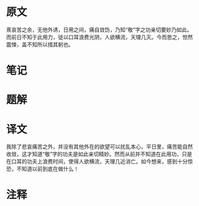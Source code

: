 # 原文
熹哀苦之余，无他外诱，日用之间，痛自敛饬，乃知“敬”字之功亲切要妙乃如此。而前日不知于此用力，徒以口耳浪费光阴，人欲横流，天理几灭。今而思之，怛然震悚，盖不知所以措其躬也。

# 笔记

# 题解

# 译文
我除了悲哀痛苦之外，并没有其他外在的欲望可以扰乱本心，平日里，痛苦能自然收敛，这才知道“敬”字的功夫是如此亲切精妙。然而从前并不知道在此用功，只是在口耳的功夫上浪费时间，使得人欲横流，天理几近消亡。如今想来，感到十分惊恐，不知道以前到底在做什么！
# 注释